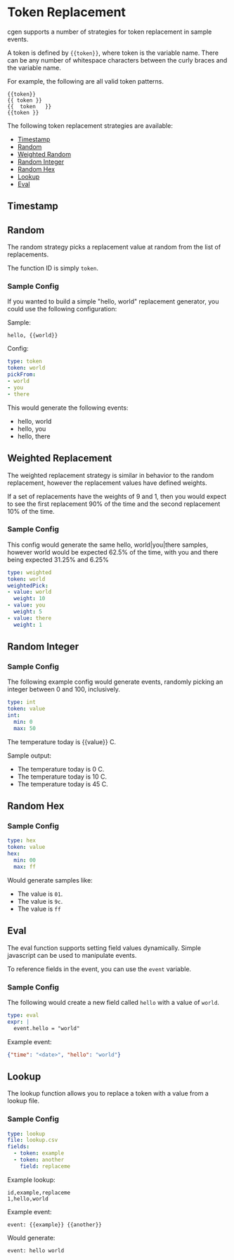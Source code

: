 # Token Replacement

cgen supports a number of strategies for token replacement in sample events.

A token is defined by `{{token}}`, where token is the variable name. There can be any number of whitespace characters between the curly braces and the variable name.

For example, the following are all valid token patterns.

```text
{{token}}
{{ token }}
{{  token   }}
{{token }}
```

The following token replacement strategies are available:
* [Timestamp](#timestamp)
* [Random](#random)
* [Weighted Random](#weighted-replacement)
* [Random Integer](#random-integer)
* [Random Hex](#random-hex)
* [Lookup](#lookup)
* [Eval](#eval)

## Timestamp

## Random

The random strategy picks a replacement value at random from the list of replacements.

The function ID is simply `token`.

### Sample Config

If you wanted to build a simple "hello, world" replacement generator, you could use the following configuration:

Sample:
```text
hello, {{world}}
```

Config:
```yaml
type: token
token: world
pickFrom:
- world
- you
- there
```

This would generate the following events:
* hello, world
* hello, you
* hello, there

## Weighted Replacement

The weighted replacement strategy is similar in behavior to the random replacement, however the replacement values have defined weights.

If a set of replacements have the weights of 9 and 1, then you would expect to see the first replacement 90% of the time and the second replacement 10% of the time.

### Sample Config

This config would generate the same hello, world|you|there samples, however world would be expected 62.5% of the time, with you and there being expected 31.25% and 6.25%

```yaml
type: weighted
token: world
weightedPick:
- value: world
  weight: 10
- value: you
  weight: 5
- value: there
  weight: 1
```

## Random Integer

### Sample Config

The following example config would generate events, randomly picking an integer between 0 and 100, inclusively.

```yaml
type: int
token: value
int:
  min: 0
  max: 50
```

The temperature today is {{value}} C.

Sample output:
* The temperature today is 0 C.
* The temperature today is 10 C.
* The temperature today is 45 C.

## Random Hex

### Sample Config

```yaml
type: hex
token: value
hex:
  min: 00
  max: ff
```

Would generate samples like:
* The value is `01`.
* The value is `9c`.
* The value is `ff`

## Eval

The eval function supports setting field values dynamically. Simple javascript can be used to manipulate events.

To reference fields in the event, you can use the `event` variable.

### Sample Config

The following would create a new field called `hello` with a value of `world`.

```yaml
type: eval
expr: |
  event.hello = "world"
```

Example event:
```json
{"time": "<date>", "hello": "world"}
```

## Lookup

The lookup function allows you to replace a token with a value from a lookup file.

### Sample Config

```yaml
type: lookup
file: lookup.csv
fields:
  - token: example
  - token: another
    field: replaceme
```

Example lookup:

```csv
id,example,replaceme
1,hello,world
```

Example event:
```
event: {{example}} {{another}}
```

Would generate:
```
event: hello world
```

